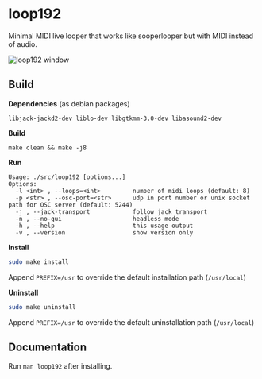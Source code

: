 # loop192

Minimal MIDI live looper that works like sooperlooper but with MIDI instead of audio.

![loop192 window](https://user-images.githubusercontent.com/5261671/140610503-493f5505-9a6e-4e40-b0d7-64b7ddc918b0.png)

## Build

**Dependencies** (as debian packages)
```
libjack-jackd2-dev liblo-dev libgtkmm-3.0-dev libasound2-dev
```

**Build**
```
make clean && make -j8
```

**Run**

```
Usage: ./src/loop192 [options...]
Options:
  -l <int> , --loops=<int>         number of midi loops (default: 8)
  -p <str> , --osc-port=<str>      udp in port number or unix socket path for OSC server (default: 5244)
  -j , --jack-transport            follow jack transport
  -n , --no-gui                    headless mode
  -h , --help                      this usage output
  -v , --version                   show version only
```

**Install**

```bash
sudo make install
```

Append `PREFIX=/usr` to override the default installation path (`/usr/local`)

**Uninstall**

```bash
sudo make uninstall
```

Append `PREFIX=/usr` to override the default uninstallation path (`/usr/local`)

## Documentation

Run `man loop192` after installing.
